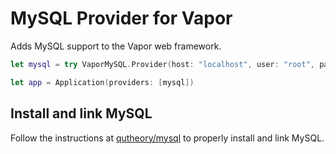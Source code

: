 # MySQL Provider for Vapor

Adds MySQL support to the Vapor web framework.


```swift
let mysql = try VaporMySQL.Provider(host: "localhost", user: "root", password: "", database: "birdwatcher")

let app = Application(providers: [mysql])
```

## Install and link MySQL

Follow the instructions at [qutheory/mysql](https://github.com/qutheory/mysql) to properly install and link MySQL.
